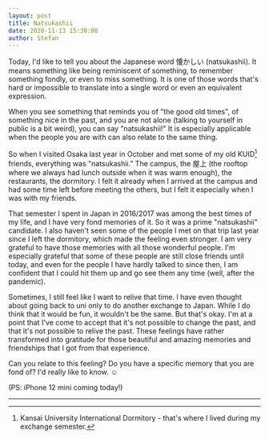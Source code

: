 ```yaml
---
layout: post
title: Natsukashii
date: 2020-11-13 15:30:00
author: Stefan
---
```


Today, I'd like to tell you about the Japanese word 懐かしい (natsukashii). It means something like being reminiscent of something, to remember something fondly, or even to miss something. It is one of those words that's hard or impossible to translate into a single word or even an equivalent expression.

When you see something that reminds you of "the good old times", of something nice in the past, and you are not alone (talking to yourself in public is a bit weird), you can say "natsukashii!" It is especially applicable when the people you are with can also relate to the same thing.

So when I visited Osaka last year in October and met some of my old KUID[^1] friends, everything was "natsukashii." The campus, the 屋上 (the rooftop where we always had lunch outside when it was warm enough), the restaurants, the dormitory. I felt it already when I arrived at the campus and had some time left before meeting the others, but I felt it especially when I was with my friends.

That semester I spent in Japan in 2016/2017 was among the best times of my life, and I have very fond memories of it. So it was a prime "natsukashii" candidate. I also haven't seen some of the people I met on that trip last year since I left the dormitory, which made the feeling even stronger. I am very grateful to have those memories with all those wonderful people. I'm especially grateful that some of these people are still close friends until today, and even for the people I have hardly talked to since then, I am confident that I could hit them up and go see them any time (well, after the pandemic).

Sometimes, I still feel like I want to relive that time. I have even thought about going back to uni only to do another exchange to Japan. While I do think that it would be fun, it wouldn't be the same. But that's okay. I'm at a point that I've come to accept that it's not possible to change the past, and that it's not possible to relive the past. These feelings have rather transformed into gratitude for those beautiful and amazing memories and friendships that I got from that experience.

Can you relate to this feeling? Do you have a specific memory that you are fond of? I'd really like to know. ☺️

(PS: iPhone 12 mini coming today!)

---
[^1]: Kansai University International Dormitory - that's where I lived during my exchange semester.